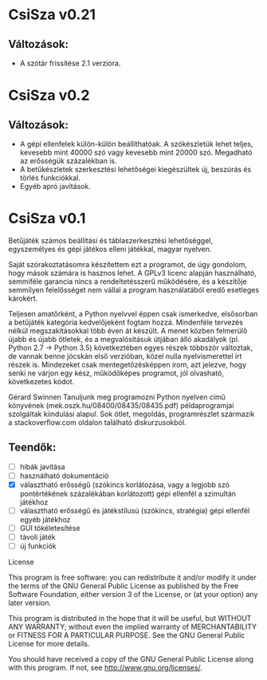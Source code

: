 # CsiSza v0.21

## Változások:

- A szótár frissítése 2.1 verzióra. 
 
# CsiSza v0.2

## Változások:

- A gépi ellenfelek külön-külön beállíthatóak. A szókészletük lehet teljes, kevesebb mint 40000 szó vagy kevesebb mint 20000 szó. Megadható az erősségük százalékban is. 
- A betűkészletek szerkesztési lehetőségei kiegészültek új, beszúrás és törlés funkciókkal. 
- Egyéb apró javítások.

# CsiSza v0.1

Betűjáték számos beállítási és táblaszerkesztési lehetőséggel, egyszemélyes
és gépi játékos elleni játékkal, magyar nyelven.

Saját szórakoztatásomra készítettem ezt a programot, de úgy gondolom, hogy mások számára is hasznos
lehet. A GPLv3 licenc alapján használható, semmiféle garancia nincs a rendeltetésszerű működésére,
és a készítője semmilyen felelősséget nem vállal a program használatából eredő esetleges károkért.

Teljesen amatőrként, a Python nyelvvel éppen csak ismerkedve, elsősorban a betűjáték kategória kedvelőjeként
fogtam hozzá. Mindenféle tervezés nélkül megszakításokkal több éven át készült. A menet közben felmerülő újabb
és újabb ötletek, és a megvalósításuk útjában álló akadályok (pl. Python 2.7 -> Python 3.5) következtében egyes
részek többször változtak, de vannak benne jócskán első verzióban, közel nulla nyelvismerettel írt részek is.
Mindezeket csak mentegetőzésképpen írom, azt jelezve, hogy senki ne várjon egy kész, működőképes programot,
jól olvasható, következetes kódot.

Gérard Swinnen Tanuljunk meg programozni Python nyelven című könyvének (mek.oszk.hu/08400/08435/08435.pdf)
példaprogramjai szolgáltak kiindulási alapul. Sok ötlet, megoldás, programrészlet származik
a stackoverflow.com oldalon található diskurzusokból.

## Teendők:
  - [ ] hibák javítása
  - [ ] használható dokumentáció
  - [x] választható erősségű (szókincs korlátozása, vagy a legjobb szó pontértékének százalékában
        korlátozott) gépi ellenfél a szimultán játékhoz
  - [ ] választható erősségű és játékstílusú (szókincs, stratégia) gépi ellenfél egyéb játékhoz
  - [ ] GUI tökéletesítése
  - [ ] távoli játék
  - [ ] új funkciók

License

This program is free software: you can redistribute it and/or modify
it under the terms of the GNU General Public License as published by
the Free Software Foundation, either version 3 of the License, or
(at your option) any later version.

This program is distributed in the hope that it will be useful,
but WITHOUT ANY WARRANTY; without even the implied warranty of
MERCHANTABILITY or FITNESS FOR A PARTICULAR PURPOSE.  See the
GNU General Public License for more details.

You should have received a copy of the GNU General Public License
along with this program.  If not, see <http://www.gnu.org/licenses/>.
